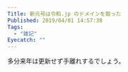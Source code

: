 ```yaml
---
Title: 新元号は令和.jp のドメインを取った
Published: 2019/04/01 14:57:38
Tags:
  - "雑記"
Eyecatch: ""
---
```

多分来年は更新せず手離れするでしょう。  

<?# OEmbed "http://新元号は令和.jp/" /?>


